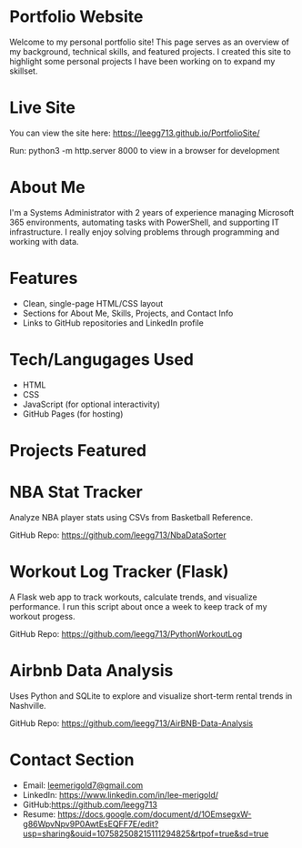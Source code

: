 # Portfolio Website

Welcome to my personal portfolio site! This page serves as an overview of my background, technical skills, and featured projects. I created this site to highlight some personal projects I have been working on to expand my skillset. 

# Live Site

You can view the site here: https://leegg713.github.io/PortfolioSite/

Run:  python3 -m http.server 8000   to view in a browser for development

# About Me

I'm a Systems Administrator with 2 years of experience managing Microsoft 365 environments, automating tasks with PowerShell, and supporting IT infrastructure. I really enjoy solving problems through programming and working with data.

# Features

- Clean, single-page HTML/CSS layout
- Sections for About Me, Skills, Projects, and Contact Info
- Links to GitHub repositories and LinkedIn profile

# Tech/Langugages Used

- HTML
- CSS
- JavaScript (for optional interactivity)
- GitHub Pages (for hosting)

# Projects Featured

# NBA Stat Tracker
Analyze NBA player stats using CSVs from Basketball Reference.

GitHub Repo: https://github.com/leegg713/NbaDataSorter

# Workout Log Tracker (Flask)
A Flask web app to track workouts, calculate trends, and visualize performance. I run this script about once a week to keep track of my workout progess. 

GitHub Repo: https://github.com/leegg713/PythonWorkoutLog

# Airbnb Data Analysis
Uses Python and SQLite to explore and visualize short-term rental trends in Nashville.

GitHub Repo: https://github.com/leegg713/AirBNB-Data-Analysis

# Contact Section

- Email: leemerigold7@gmail.com
- LinkedIn: https://www.linkedin.com/in/lee-merigold/
- GitHub:https://github.com/leegg713
- Resume: https://docs.google.com/document/d/1OEmsegxW-g86WpvNpv9P0AwtEsEQFF7E/edit?usp=sharing&ouid=107582508215111294825&rtpof=true&sd=true